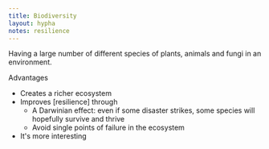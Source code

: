 ```yaml
---
title: Biodiversity
layout: hypha
notes: resilience
---
```


Having a large number of different species of
plants, animals and fungi in an environment.

Advantages

- Creates a richer ecosystem
- Improves [resilience] through
   - A Darwinian effect: even if some disaster strikes, some species will hopefully survive and thrive
   - Avoid single points of failure in the ecosystem
- It's more interesting